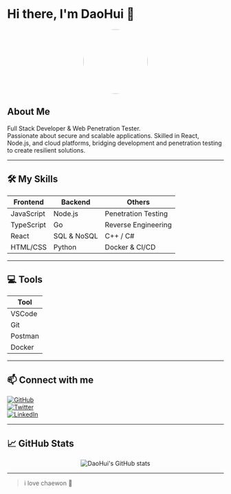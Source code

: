 # Hi there, I'm DaoHui 👋

<p align="center">
  <img src="	https://daohuirealm.vercel.app/_next/image?url=%2Fchaewon.jpg&w=3840&q=75" width="150" height="150" style="border-radius:50%">
</p>

## About Me
Full Stack Developer & Web Penetration Tester.  
Passionate about secure and scalable applications. Skilled in React, Node.js, and cloud platforms, bridging development and penetration testing to create resilient solutions.

---

## 🛠 My Skills

| Frontend | Backend | Others |
|----------|---------|--------|
| JavaScript | Node.js | Penetration Testing |
| TypeScript | Go | Reverse Engineering |
| React | SQL & NoSQL | C++ / C# |
| HTML/CSS | Python | Docker & CI/CD |

---

## 💻 Tools

| Tool |
|------|
| VSCode |
| Git |
| Postman |
| Docker |

---

## 📫 Connect with me

[![GitHub](https://img.shields.io/badge/GitHub-000?style=for-the-badge&logo=github&logoColor=white)](https://github.com/daohuirealm)  
[![Twitter](https://img.shields.io/badge/Twitter-1DA1F2?style=for-the-badge&logo=twitter&logoColor=white)](https://twitter.com/daohuirealm)  
[![LinkedIn](https://img.shields.io/badge/LinkedIn-0077B5?style=for-the-badge&logo=linkedin&logoColor=white)](https://www.linkedin.com/in/daohui/)

---

## 📈 GitHub Stats

<p align="center">
  <img src="https://github-readme-stats.vercel.app/api?username=daohuirealm&show_icons=true&theme=radical" alt="DaoHui's GitHub stats" />
</p>

---

> i love chaewon 💜
